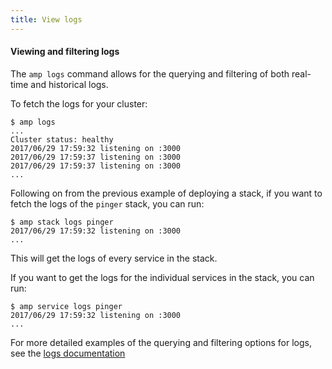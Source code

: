 ```yaml
---
title: View logs
---
```


#### Viewing and filtering logs

The `amp logs` command allows for the querying and filtering of both real-time and historical logs.

To fetch the logs for your cluster:
```
$ amp logs
...
Cluster status: healthy
2017/06/29 17:59:32 listening on :3000
2017/06/29 17:59:37 listening on :3000
2017/06/29 17:59:37 listening on :3000
...
```

Following on from the previous example of deploying a stack, if you want to fetch the logs of the `pinger` stack,
you can run:
```
$ amp stack logs pinger
2017/06/29 17:59:32 listening on :3000
...
```
This will get the logs of every service in the stack.

If you want to get the logs for the individual services in the stack, you can run:
```
$ amp service logs pinger
2017/06/29 17:59:32 listening on :3000
...
```

For more detailed examples of the querying and filtering options for logs, see the [logs documentation](https://github.com/appcelerator/amp/blob/master/docs/logs.md)
